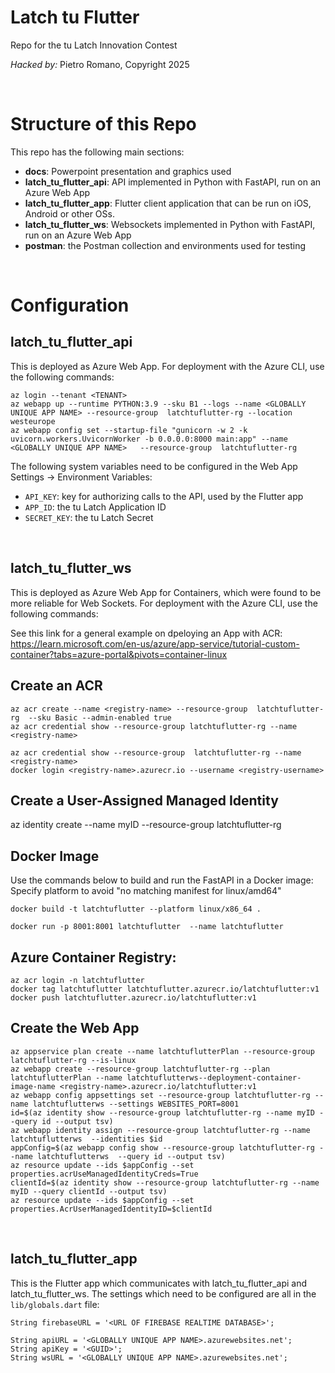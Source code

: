 # Latch tu Flutter
Repo for the tu Latch Innovation Contest

*Hacked by:* Pietro Romano, Copyright 2025

<br/>

# Structure of this Repo
This repo has the following main sections:
- **docs**: Powerpoint presentation and graphics used
- **latch_tu_flutter_api**: API implemented in Python with FastAPI, run on an Azure Web App
- **latch_tu_flutter_app**: Flutter client application that can be run on iOS, Android or other OSs.
- **latch_tu_flutter_ws**: Websockets implemented in Python with FastAPI, run on an Azure Web App
- **postman**: the Postman collection and environments used for testing

<br/>

# Configuration
## latch_tu_flutter_api
This is deployed as Azure Web App.
For deployment with the Azure CLI, use the following commands:
```
az login --tenant <TENANT>
az webapp up --runtime PYTHON:3.9 --sku B1 --logs --name <GLOBALLY UNIQUE APP NAME> --resource-group  latchtuflutter-rg --location westeurope
az webapp config set --startup-file "gunicorn -w 2 -k uvicorn.workers.UvicornWorker -b 0.0.0.0:8000 main:app" --name <GLOBALLY UNIQUE APP NAME>   --resource-group  latchtuflutter-rg
```

The following system variables need to be configured in the Web App Settings -> Environment Variables:
- `API_KEY`: key for authorizing calls to the API, used by the Flutter app
- `APP_ID`: the tu Latch Application ID
- `SECRET_KEY`: the tu Latch Secret

<br/>

## latch_tu_flutter_ws
This is deployed as Azure Web App for Containers, which were found to be more reliable for Web Sockets.
For deployment with the Azure CLI, use the following commands:

See this link for a general example on dpeloying an App with ACR:
https://learn.microsoft.com/en-us/azure/app-service/tutorial-custom-container?tabs=azure-portal&pivots=container-linux


## Create an ACR
```
az acr create --name <registry-name> --resource-group  latchtuflutter-rg  --sku Basic --admin-enabled true
az acr credential show --resource-group latchtuflutter-rg --name <registry-name>

az acr credential show --resource-group  latchtuflutter-rg --name <registry-name>
docker login <registry-name>.azurecr.io --username <registry-username>
```

## Create a User-Assigned Managed Identity
az identity create --name myID --resource-group  latchtuflutter-rg

## Docker Image
Use the commands below to build and run the FastAPI in a Docker image: Specify platform to avoid "no matching manifest for linux/amd64"
```
docker build -t latchtuflutter --platform linux/x86_64 . 

docker run -p 8001:8001 latchtuflutter  --name latchtuflutter
```

## Azure Container Registry:
```
az acr login -n latchtuflutter
docker tag latchtuflutter latchtuflutter.azurecr.io/latchtuflutter:v1
docker push latchtuflutter.azurecr.io/latchtuflutter:v1
```

## Create the Web App
```
az appservice plan create --name latchtuflutterPlan --resource-group latchtuflutter-rg --is-linux
az webapp create --resource-group latchtuflutter-rg --plan latchtuflutterPlan --name latchtuflutterws--deployment-container-image-name <registry-name>.azurecr.io/latchtuflutter:v1
az webapp config appsettings set --resource-group latchtuflutter-rg --name latchtuflutterws --settings WEBSITES_PORT=8001
id=$(az identity show --resource-group latchtuflutter-rg --name myID --query id --output tsv)
az webapp identity assign --resource-group latchtuflutter-rg --name latchtuflutterws  --identities $id
appConfig=$(az webapp config show --resource-group latchtuflutter-rg --name latchtuflutterws  --query id --output tsv)
az resource update --ids $appConfig --set properties.acrUseManagedIdentityCreds=True
clientId=$(az identity show --resource-group latchtuflutter-rg --name myID --query clientId --output tsv)
az resource update --ids $appConfig --set properties.AcrUserManagedIdentityID=$clientId

```

<br/>

## latch_tu_flutter_app
This is the Flutter app which communicates with latch_tu_flutter_api and latch_tu_flutter_ws.
The settings which need to be configured are all in the `lib/globals.dart` file:
````
String firebaseURL = '<URL OF FIREBASE REALTIME DATABASE>';

String apiURL = '<GLOBALLY UNIQUE APP NAME>.azurewebsites.net';
String apiKey = '<GUID>';
String wsURL = '<GLOBALLY UNIQUE APP NAME>.azurewebsites.net';
````